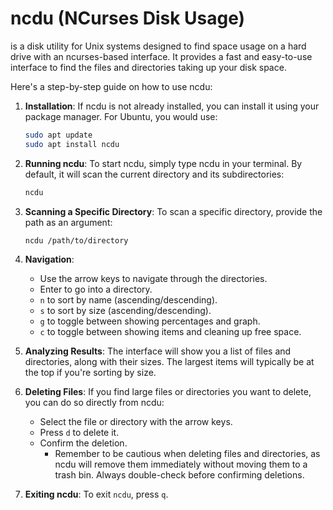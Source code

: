 # ncdu (NCurses Disk Usage)
is a disk utility for Unix systems designed to find space usage on a hard drive with an
ncurses-based interface. It provides a fast and easy-to-use interface to find the files and directories taking up
your disk space.

Here's a step-by-step guide on how to use ncdu:

1. **Installation**: If ncdu is not already installed, you can install it using your package manager. For Ubuntu, you would use:
   ```bash
   sudo apt update
   sudo apt install ncdu
   ```

2. **Running ncdu**: To start ncdu, simply type ncdu in your terminal. By default, it will scan the current directory and its subdirectories:
   ```bash
   ncdu
   ```

3. **Scanning a Specific Directory**: To scan a specific directory, provide the path as an argument:
   ```bash
   ncdu /path/to/directory
   ```

4. **Navigation**:
   - Use the arrow keys to navigate through the directories.
   - Enter to go into a directory.
   - `n` to sort by name (ascending/descending).
   - `s` to sort by size (ascending/descending).
   - `g` to toggle between showing percentages and graph.
   - `c` to toggle between showing items and cleaning up free space.
5. **Analyzing Results**: The interface will show you a list of files and directories, along with their sizes. The
   largest items will typically be at the top if you're sorting by size.
6. **Deleting Files**: If you find large files or directories you want to delete, you can do so directly from ncdu:
   - Select the file or directory with the arrow keys.
   - Press `d` to delete it.
   - Confirm the deletion.
     - Remember to be cautious when deleting files and directories, as ncdu will remove them immediately without moving them to a trash bin. Always double-check before confirming deletions.
7. **Exiting ncdu**: To exit `ncdu`, press `q`.

